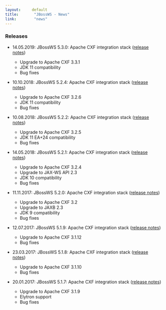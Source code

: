 ```yaml
---
layout:     default
title:       "JBossWS - News"
link:        "news"
---
```

### Releases

+ 14.05.2019: JBossWS 5.3.0: Apache CXF integration stack ([release notes](https://download.jboss.org/jbossws/ReleaseNotes-jbossws-cxf-5.3.0.Final.txt))
  - Upgrade to Apache CXF 3.3.1
  - JDK 11 compatibility
  - Bug fixes

+ 10.10.2018: JBossWS 5.2.4: Apache CXF integration stack ([release notes](https://download.jboss.org/jbossws/ReleaseNotes-jbossws-cxf-5.2.4.Final.txt))
  - Upgrade to Apache CXF 3.2.6
  - JDK 11 compatibility
  - Bug fixes
 

+ 10.08.2018: JBossWS 5.2.2: Apache CXF integration stack ([release notes](https://download.jboss.org/jbossws/ReleaseNotes-jbossws-cxf-5.2.2.Final.txt))
  - Upgrade to Apache CXF 3.2.5
  - JDK 11 EA+24 compatibility
  - Bug fixes
 

+ 14.05.2018: JBossWS 5.2.1: Apache CXF integration stack ([release notes](https://download.jboss.org/jbossws/ReleaseNotes-jbossws-cxf-5.2.1.Final.txt))
  - Upgrade to Apache CXF 3.2.4
  - Upgrade to JAX-WS API 2.3
  - JDK 10 compatibility
  - Bug fixes
 

+ 11.11.2017: JBossWS 5.2.0: Apache CXF integration stack ([release notes](https://download.jboss.org/jbossws/ReleaseNotes-jbossws-cxf-5.2.0.Final.txt))
  - Upgrade to Apache CXF 3.2
  - Upgrade to JAXB 2.3
  - JDK 9 compatibility
  - Bug fixes
 

+ 12.07.2017: JBossWS 5.1.9: Apache CXF integration stack ([release notes](https://download.jboss.org/jbossws/ReleaseNotes-jbossws-cxf-5.1.9.Final.txt))
  - Upgrade to Apache CXF 3.1.12
  - Bug fixes
 

+ 23.03.2017: JBossWS 5.1.8: Apache CXF integration stack ([release notes](https://download.jboss.org/jbossws/ReleaseNotes-jbossws-cxf-5.1.8.Final.txt))
  - Upgrade to Apache CXF 3.1.10
  - Bug fixes
 

+ 20.01.2017: JBossWS 5.1.7: Apache CXF integration stack ([release notes](https://download.jboss.org/jbossws/ReleaseNotes-jbossws-cxf-5.1.7.Final.txt))
  - Upgrade to Apache CXF 3.1.9
  - Elytron support
  - Bug fixes

